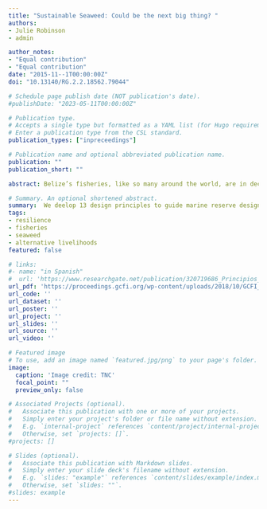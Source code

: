 ```yaml
---
title: "Sustainable Seaweed: Could be the next big thing? "
authors:
- Julie Robinson
- admin

author_notes:
- "Equal contribution"
- "Equal contribution"
date: "2015-11--1T00:00:00Z"
doi: "10.13140/RG.2.2.18562.79044"

# Schedule page publish date (NOT publication's date).
#publishDate: "2023-05-11T00:00:00Z"

# Publication type.
# Accepts a single type but formatted as a YAML list (for Hugo requirements).
# Enter a publication type from the CSL standard.
publication_types: ["inpreceedings"]

# Publication name and optional abbreviated publication name.
publication: ""
publication_short: ""

abstract: Belize’s fisheries, like so many around the world, are in decline. The cumulative impacts of climate change, coastal development and unsustainable fishing practices threatens the viability of the fisheries industry and the livelihoods of people who depend on it. Fishers are finding it harder to secure stable incomes, resulting in increased fishing pressure, and thus, further aggravating the situation. The Nature Conservancy has been working closely with the Placencia Producers Cooperative Society Limited (PPCSL), a fishing cooperative, in piloting sustainable seaweed farming that employs fishers and women in the community. Sustainable seaweed farming has the potential of being a part of the solution for fishers and fish alike. Belizean fishers have traditionally harvested seaweed while fishing as supplemental income to the traditional catch of lobster, conch and finfish. In addition to providing additional income for fishers, sustainable seaweed farms provide habitat for coral, conch and lobster recruitment and may promote replenishment and restoration. Through an agreement with the Government of Belize, seaweed farms are set aside as no-fishing (no-take) areas with the exception of harvesting seaweed allowing for protection of nursery sites for conch and lobster. The scheme has proven to have the potential for scaling up, providing sustainable livelihoods while also aiding in restoring commercially important species. This model could protect biodiversity, promotes food security and diminishes climate vulnerability of fishing communities. 

# Summary. An optional shortened abstract.
summary:  We deelop 13 design principles to guide marine reserve design in the Meso-American Reef system.
tags:
- resilience
- fisheries 
- seaweed 
- alternative livelihoods
featured: false

# links:
#- name: "in Spanish"
#  url: 'https://www.researchgate.net/publication/320719686_Principios_biofisicos_para_el_diseno_de_una_red_de_zonas_de_recuperacion_en_el_Sistema_Arrecifal_Mesoamericano'
url_pdf: 'https://proceedings.gcfi.org/wp-content/uploads/2018/10/GCFI_68_118.pdf'
url_code: ''
url_dataset: ''
url_poster: ''
url_project: ''
url_slides: ''
url_source: ''
url_video: ''

# Featured image
# To use, add an image named `featured.jpg/png` to your page's folder. 
image:
  caption: 'Image credit: TNC'
  focal_point: ""
  preview_only: false

# Associated Projects (optional).
#   Associate this publication with one or more of your projects.
#   Simply enter your project's folder or file name without extension.
#   E.g. `internal-project` references `content/project/internal-project/index.md`.
#   Otherwise, set `projects: []`.
#projects: []

# Slides (optional).
#   Associate this publication with Markdown slides.
#   Simply enter your slide deck's filename without extension.
#   E.g. `slides: "example"` references `content/slides/example/index.md`.
#   Otherwise, set `slides: ""`.
#slides: example
---
```


